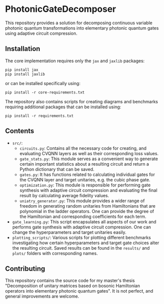 # PhotonicGateDecomposer
This repository provides a solution for decomposing continuous variable photonic quantum transformations into elementary photonic quantum gates using adaptive circuit compression. 

## Installation

The core implementation requires only the `jax` and `jaxlib` packages:
```
pip install jax
pip install jaxlib
```
or can be installed specifically using:
```
pip install -r core-requirements.txt
```
The repository also contains scripts for creating diagrams and benchmarks requiring additional packages that can be installed using:
```
pip install -r requirements.txt
```

## Contents
- `src/`:
  - `circuits.py`: Contains all the necessary code for creating, and evaluating CVQNN layers as well as their corresponding loss values.
  - `gate_stats.py`: This module serves as a convenient way to generate certain important statistics about a resulting circuit and return a Python dictionary that can be saved.
  - `gates.py`: It has functions related to calculating individual gates for the CVQNN layer and target unitaries, e.g. the cubic phase gate.
  - `optimization.py`: This module is responsible for performing gate synthesis with adaptive circuit compression and evaluating the final result by calculating average fidelity values.
  - `uniatry_generator.py`: This module provides a wider range of freedom in generating random unitaries from Hamiltonians that are polynomial in the ladder operators. One can provide the degree of the Hamiltonian and corresponding coefficients for each term.
- `gate_learning.py`: This script encapsulates all aspects of our work and performs gate synthesis with adaptive circuit compression. One can change the hyperparameters and target unitaries easily.
- `plotting_scripts/`: Various scripts for plotting different benchmarks investigating how certain hyperparameters and target gate choices alter the resulting circuit. Saved results can be found in the `results/` and `plots/` folders with corresponding names.

## Contributing

This repository contains the source code for my master's thesis "Decomposition of unitary matrices based on bosonic Hamiltonian operators into elementary photonic quantum gates". It is not perfect, and general improvements are welcome.

